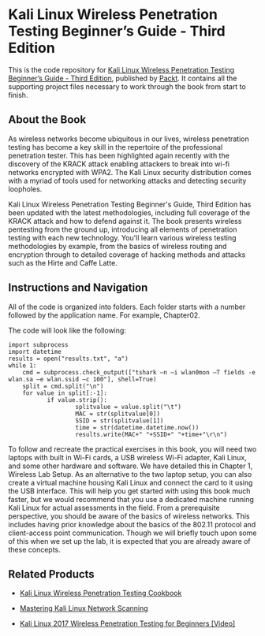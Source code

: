 # Kali Linux Wireless Penetration Testing Beginner’s Guide - Third Edition
This is the code repository for [Kali Linux Wireless Penetration Testing Beginner’s Guide - Third Edition](https://www.packtpub.com/networking-and-servers/kali-linux-wireless-penetration-testing-beginner’s-guide-third-edition?utm_source=github&utm_medium=repository&utm_campaign=9781788831925), published by [Packt](https://www.packtpub.com/?utm_source=github). It contains all the supporting project files necessary to work through the book from start to finish.
## About the Book
As wireless networks become ubiquitous in our lives, wireless penetration testing has become a key skill in the repertoire of the professional penetration tester. This has been highlighted again recently with the discovery of the KRACK attack enabling attackers to break into wi-fi networks encrypted with WPA2. The Kali Linux security distribution comes with a myriad of tools used for networking attacks and detecting security loopholes.

Kali Linux Wireless Penetration Testing Beginner's Guide, Third Edition has been updated with the latest methodologies, including full coverage of the KRACK attack and how to defend against it. The book presents wireless pentesting from the ground up, introducing all elements of penetration testing with each new technology. You'll learn various wireless testing methodologies by example, from the basics of wireless routing and encryption through to detailed coverage of hacking methods and attacks such as the Hirte and Caffe Latte.
## Instructions and Navigation
All of the code is organized into folders. Each folder starts with a number followed by the application name. For example, Chapter02.



The code will look like the following:
```
import subprocess
import datetime
results = open("results.txt", "a")
while 1:
    cmd = subprocess.check_output(["tshark –n –i wlan0mon –T fields -e wlan.sa –e wlan.ssid –c 100"], shell=True)
    split = cmd.split("\n")
    for value in split[:-1]:
           if value.strip():
                   splitvalue = value.split("\t")
                   MAC = str(splitvalue[0])
                   SSID = str(splitvalue[1])
                   time = str(datetime.datetime.now())
                   results.write(MAC+" "+SSID+" "+time+"\r\n")

```

To follow and recreate the practical exercises in this book, you will need two laptops with built in Wi-Fi cards, a USB wireless Wi-Fi adapter, Kali Linux, and some other hardware and software. We have detailed this in Chapter 1, Wireless Lab Setup.
As an alternative to the two laptop setup, you can also create a virtual machine housing Kali Linux and connect the card to it using the USB interface. This will help you get started with using this book much faster, but we would recommend that you use a dedicated machine running Kali Linux for actual assessments in the field.
From a prerequisite perspective, you should be aware of the basics of wireless networks. This includes having prior knowledge about the basics of the 802.11 protocol and client-access point communication. Though we will briefly touch upon some of this when we set up the lab, it is expected that you are already aware of these concepts.


## Related Products
* [Kali Linux Wireless Penetration Testing Cookbook](https://www.packtpub.com/networking-and-servers/kali-linux-wireless-penetration-testing-cookbook?utm_source=github&utm_medium=repository&utm_campaign=9781783554089)

* [Mastering Kali Linux Network Scanning](https://www.packtpub.com/networking-and-servers/mastering-kali-linux-network-scanning?utm_source=github&utm_medium=repository&utm_campaign=9781788473323)

* [Kali Linux 2017 Wireless Penetration Testing for Beginners [Video]](https://www.packtpub.com/networking-and-servers/kali-linux-2017-wireless-penetration-testing-beginners-video?utm_source=github&utm_medium=repository&utm_campaign=9781788394055)

